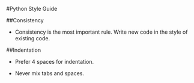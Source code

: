 #Python Style Guide

##Consistency

* Consistency is the most important rule. Write new code in the style of existing code. 

##Indentation

* Prefer 4 spaces for indentation. 

* Never mix tabs and spaces.
